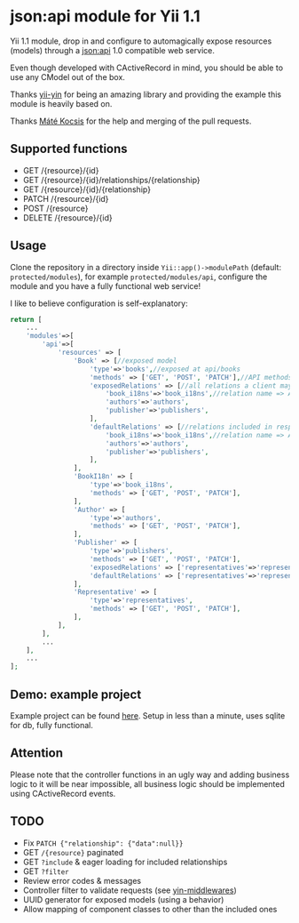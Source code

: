 # json:api module for Yii 1.1

Yii 1.1 module, drop in and configure to automagically expose resources (models) through a [json:api](http://jsonapi.org) 1.0 compatible web service.

Even though developed with CActiveRecord in mind, you should be able to use any CModel out of the box.

Thanks [yii-yin](https://github.com/woohoolabs/yin) for being an amazing library and providing the example this module is heavily based on.

Thanks [Máté Kocsis](https://github.com/kocsismate) for the help and merging of the pull requests.

## Supported functions

* GET /{resource}/{id}
* GET /{resource}/{id}/relationships/{relationship}
* GET /{resource}/{id}/{relationship}
* PATCH /{resource}/{id}
* POST /{resource}
* DELETE /{resource}/{id}

## Usage
Clone the repository in a directory inside `Yii::app()->modulePath` (default: `protected/modules`), for example `protected/modules/api`, configure the module and you have a fully functional web service!

I like to believe configuration is self-explanatory:
```php
return [
    ...
	'modules'=>[
        'api'=>[
            'resources' => [
                'Book' => [//exposed model
                    'type'=>'books',//exposed at api/books
                    'methods' => ['GET', 'POST', 'PATCH'],//API methods supported for this model
                    'exposedRelations' => [//all relations a client may access using the API
                        'book_i18ns'=>'book_i18ns',//relation name => API type (route)
                        'authors'=>'authors',
                        'publisher'=>'publishers',
                    ],
                    'defaultRelations' => [//relations included in response for GET api/book/1
                        'book_i18ns'=>'book_i18ns',//relation name => API type (route)
                        'authors'=>'authors',
                        'publisher'=>'publishers',
                    ],
                ],
                'BookI18n' => [
                    'type'=>'book_i18ns',
                    'methods' => ['GET', 'POST', 'PATCH'],
                ],
                'Author' => [
                    'type'=>'authors',
                    'methods' => ['GET', 'POST', 'PATCH'],
                ],
                'Publisher' => [
                    'type'=>'publishers',
                    'methods' => ['GET', 'POST', 'PATCH'],
                    'exposedRelations' => ['representatives'=>'representatives'],
                    'defaultRelations' => ['representatives'=>'representatives'],
                ],
                'Representative' => [
                    'type'=>'representatives',
                    'methods' => ['GET', 'POST', 'PATCH'],
                ],
            ],
        ],
        ...
	],
	...
];
```

## Demo: example project
Example project can be found [here](https://github.com/dimvic/yii-yin-example). Setup in less than a minute, uses sqlite for db, fully functional.

## Attention
Please note that the controller functions in an ugly way and adding business logic to it will be near impossible, all business logic should be implemented using CActiveRecord events.

## TODO
* Fix `PATCH {"relationship": {"data":null}}`
* GET `/{resource}` paginated
* GET `?include` & eager loading for included relationships
* GET `?filter`
* Review error codes & messages
* Controller filter to validate requests (see [yin-middlewares](https://github.com/woohoolabs/yin-middlewares))
* UUID generator for exposed models (using a behavior)
* Allow mapping of component classes to other than the included ones
